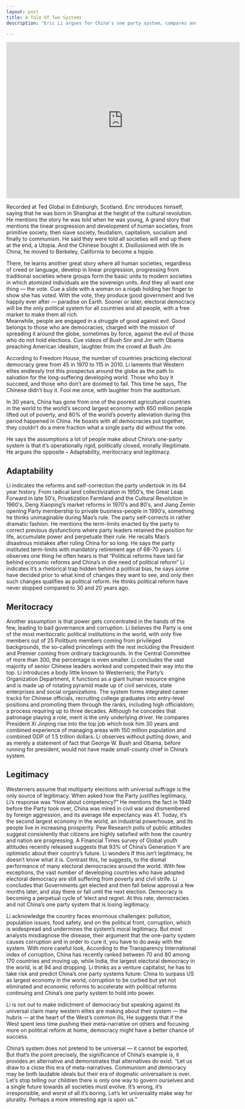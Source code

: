```yaml
---
layout: post
title: A Tale Of Two Systems
description: "Eric Li argues for China's one party system, compares and contrasts with electoral democracies around the world, and questions the universal claims of both systems"

---
```

<iframe src="http://embed.ted.com/talks/eric_x_li_a_tale_of_two_political_systems.html" width="620" height="415" frameborder="0" scrolling="no" webkitAllowFullScreen mozallowfullscreen allowFullScreen></iframe>

Recorded at Ted Global in Edinburgh, Scotland. Eric introduces himself, saying that he was born in Shanghai at the height of the cultural revolution. He mentions the story he was told when he was young, A grand story that mentions the linear progression and development of human societies, from primitive society, then slave society, feudalism, capitalism, socialism and finally to communism. He said they were told all societies will end up there at the end, a Utopia. And the Chinese bought it. Disillusioned with life in China, he moved to Berkeley, California to become a hippie. 

There, he learns another great story where all human societies, regardless of creed or language, develop in linear progression, progressing from traditional societies where groups form the basic units to modern societies in which atomized individuals are the sovereign units. And they all want one thing — the vote. Cue a slide with a woman on a niqab holding her finger to show she has voted. With the vote, they produce good government and live happily ever after — paradise on Earth. Sooner or later, electoral democracy will be the only political system for all countries and all people, with a free market to make them all rich.  
Meanwhile, people are engaged in a struggle of good against evil. Good belongs to those who are democracies, charged with the mission of spreading it around the globe, sometimes by force, against the evil of those who do not hold elections. Cue videos of Bush Snr and Jnr with Obama preaching American idealism, laughter from the crowd at Bush Jnr.

According to Freedom House, the number of countries practicing electoral democracy grew from 45 in 1970 to 115 in 2010. Li laments that Western elites endlessly trot this prospectus around the globe as the path to salvation for the long-suffering developing world. Those who buy it succeed, and those who don&#8217;t are doomed to fail. This time he says, The Chinese didn&#8217;t buy it. Fool me once, with laughter from the auditorium.

In 30 years, China has gone from one of the poorest agricultural countries in the world to the world’s second largest economy with 650 million people lifted out of poverty, and 80% of the world’s poverty alleviation during this period happened in China. He boasts with all democracies put together, they couldn&#8217;t do a mere fraction what a single party did without the vote. 

He says the assumptions a lot of people make about China&#8217;s one-party system is that it&#8217;s operationally rigid, politically closed, morally illegitimate. He argues the opposite &#8211; Adaptability, meritocracy and legitimacy.

## Adaptability 

Li indicates the reforms and self-correction the party undertook in its 64 year history. From radical land collectivization in 1950&#8242;s, the Great Leap Forward in late 50&#8242;s, Privatization Farmland and the Cultural Revolution in 1960&#8242;s, Deng Xiaoping’s market reforms in 1970&#8242;s and 80&#8242;s, and Jiang Zemin opening Party membership to private business-people in 1990&#8242;s, something he thinks unimaginable during Mao’s rule. The party self-corrects in rather dramatic fashion. He mentions the term-limits enacted by the party to correct previous dysfunctions where party leaders retained the position for life, accumulate power and perpetuate their rule. He recalls Mao&#8217;s disastrous mistakes after ruling China for so long. He says the party instituted term-limits with mandatory retirement age of 68-70 years. Li observes one thing he often hears is that &#8220;Political reforms have laid far behind economic reforms and China&#8217;s in dire need of political reform&#8221; Li indicates it&#8217;s a rhetorical trap hidden behind a political bias, he says some have decided prior to what kind of changes they want to see, and only then such changes qualifies as political reform. He thinks political reform have never stopped compared to 30 and 20 years ago.

## Meritocracy 

Another assumption is that power gets concentrated in the hands of the few, leading to bad governance and corruption. Li believes the Party is one of the most meritocratic political institutions in the world, with only five members out of 25 Politburo members coming from privileged backgrounds, the so-called princelings with the rest including the President and Premier coming from ordinary backgrounds. In the Central Committee of more than 300, the percentage is even smaller. Li concludes the vast majority of senior Chinese leaders worked and competed their way into the top. Li introduces a body little known to Westerners; the Party’s Organization Department, it functions as a giant human resource engine and is made up of rotating pyramid made up of civil services, state enterprises and social organizations. The system forms integrated career tracks for Chinese officials, recruiting college graduates into entry-level positions and promoting them through the ranks, including high officialdom; a process requiring up to three decades. Although he concedes that patronage playing a role, merit is the only underlying driver. He compares President Xi Jinping rise into the top job which took him 30 years and combined experience of managing areas with 150 million population and combined GDP of 1.5 trillion dollars. Li observes without putting down, and as merely a statement of fact that George W. Bush and Obama, before running for president, would not have made small-county chief in China’s system.

## Legitimacy 

Westerners assume that multiparty elections with universal suffrage is the only source of legitimacy. When asked how the Party justifies legitimacy, Li&#8217;s response was “How about competency?” He mentions the fact in 1949 before the Party took over, China was mired in civil war and dismembered by foreign aggression, and its average life expectancy was 41. Today, it’s the second largest economy in the world, an industrial powerhouse, and its people live in increasing prosperity. Pew Research polls of public attitudes suggest consistently that citizens are highly satisfied with how the country and nation are progressing. A Financial Times survey of Global youth attitudes recently released suggests that 93% of China’s Generation Y are optimistic about their country’s future. Li wonders If this isn’t legitimacy, he doesn&#8217;t know what it is. Contrast this, he suggests, to the dismal performance of many electoral democracies around the world. With few exceptions, the vast number of developing countries who have adopted electoral democracy are still suffering from poverty and civil strife. Li concludes that Governments get elected and then fall below approval a few months later, and stay there or fall until the next election. Democracy is becoming a perpetual cycle of ‘elect and regret. At this rate, democracies and not China&#8217;s one party system that is losing legitimacy. 

Li acknowledge the country faces enormous challenges: pollution, population issues, food safety, and on the political front, corruption, which is widespread and undermines the system&#8217;s moral legitimacy. But most analysts misdiagnose the disease, their argument that the one-party system causes corruption and in order to cure it, you have to do away with the system. With more careful look, According to the Transparency International index of corruption, China has recently ranked between 70 and 80 among 170 countries and moving up, while India, the largest electoral democracy in the world, is at 94 and dropping. Li thinks as a venture capitalist, he has to take risk and predict China&#8217;s one party systems future: China to surpass US as largest economy in the world, corruption to be curbed but yet not eliminated and economic reforms to accelerate with political reforms continuing and China&#8217;s one party system to hold into power.

Li is not out to make indictment of democracy but speaking against its universal claim many western elites are making about their system — the hubris — at the heart of the West’s common ills, He suggests that if the West spent less time pushing their meta-narrative on others and focusing more on political reform at home, democracy might have a better chance of success.

China’s system does not pretend to be universal — it cannot be exported, But that’s the point precisely, the significance of China&#8217;s example is, it provides an alternative and demonstrates that alternatives do exist. &#8220;Let us draw to a close this era of meta-narratives. Communism and democracy may be both laudable ideals but their era of dogmatic universalism is over. Let’s stop telling our children there is only one way to govern ourselves and a single future towards all societies must evolve. It’s wrong, it&#8217;s irresponsible, and worst of all it’s boring. Let’s let universality make way for plurality. Perhaps a more interesting age is upon us.”
